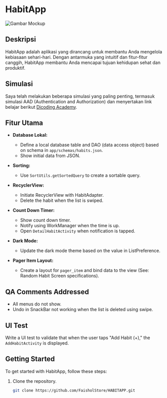 # HabitApp

![Gambar Mockup](D:\projectt\HabitApp\mokcup.jpg)

## Deskripsi

HabitApp adalah aplikasi yang dirancang untuk membantu Anda mengelola kebiasaan sehari-hari. Dengan antarmuka yang intuitif dan fitur-fitur canggih, HabitApp membantu Anda mencapai tujuan kehidupan sehat dan produktif.

## Simulasi

Saya telah melakukan beberapa simulasi yang paling penting, termasuk simulasi AAD (Authentication and Authorization) dan menyertakan link belajar berikut [Dicoding Academy](https://www.dicoding.com/academies/287/).

## Fitur Utama

- **Database Lokal:**
    - Define a local database table and DAO (data access object) based on schema in `app/schemas/habits.json`.
    - Show initial data from JSON.

- **Sorting:**
    - Use `SortUtils.getSortedQuery` to create a sortable query.

- **RecyclerView:**
    - Initiate RecyclerView with HabitAdapter.
    - Delete the habit when the list is swiped.

- **Count Down Timer:**
    - Show count down timer.
    - Notify using WorkManager when the time is up.
    - Open `DetailHabitActivity` when notification is tapped.

- **Dark Mode:**
    - Update the dark mode theme based on the value in ListPreference.

- **Pager Item Layout:**
    - Create a layout for `pager_item` and bind data to the view (See: Random Habit Screen specifications).

## QA Comments Addressed

- All menus do not show.
- Undo in SnackBar not working when the list is deleted using swipe.

## UI Test

Write a UI test to validate that when the user taps "Add Habit (+)," the `AddHabitActivity` is displayed.

## Getting Started

To get started with HabitApp, follow these steps:

1. Clone the repository.
   ```bash
   git clone https://github.com/FaisholStore/HABITAPP.git 

